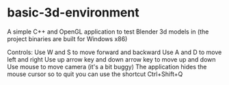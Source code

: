 # basic-3d-environment
A simple C++ and OpenGL application to test Blender 3d models in (the project binaries are built for Windows x86)

Controls:
Use W and S to move forward and backward
Use A and D to move left and right
Use up arrow key and down arrow key to move up and down
Use mouse to move camera (it's a bit buggy)
The application hides the mouse cursor so to quit you can use the shortcut Ctrl+Shift+Q
